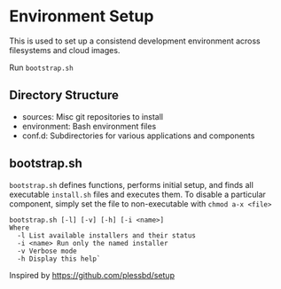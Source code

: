 # Environment Setup

This is used to set up a consistend development environment across filesystems and cloud images.

Run `bootstrap.sh`

## Directory Structure

- sources: Misc git repositories to install
- environment: Bash environment files
- conf.d: Subdirectories for various applications and components

## bootstrap.sh

`bootstrap.sh` defines functions, performs initial setup, and finds all executable `install.sh` files and executes them. To disable a particular component, simply set the file to non-executable with `chmod a-x <file>`

```
bootstrap.sh [-l] [-v] [-h] [-i <name>]
Where
  -l List available installers and their status
  -i <name> Run only the named installer
  -v Verbose mode
  -h Display this help`
```

Inspired by https://github.com/plessbd/setup
